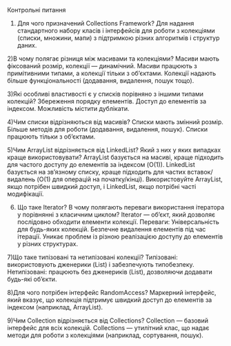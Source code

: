 Контрольні питання
1) Для чого призначений Collections Framework?
Для надання стандартного набору класів і інтерфейсів для роботи з колекціями (списки, множини, мапи) з підтримкою різних алгоритмів і структур даних.

2)В чому полягає різниця між масивами та колекціями?
Масиви мають фіксований розмір, колекції — динамічний.
Масиви працюють з примітивними типами, а колекції тільки з об’єктами.
Колекції надають більше функціональності (додавання, видалення, пошук тощо).

3)Які особливі властивості є у списків порівняно з іншими типами колекцій?
Збереження порядку елементів.
Доступ до елементів за індексом.
Можливість містити дублікати.

4)Чим списки відрізняються від масивів?
Списки мають змінний розмір.
Більше методів для роботи (додавання, видалення, пошук).
Списки працюють тільки з об’єктами.

5)Чим ArrayList відрізняється від LinkedList? Який з них у яких випадках краще використовувати?
ArrayList базується на масиві, краще підходить для частого доступу до елементів за індексом (O(1)).
LinkedList базується на зв’язному списку, краще підходить для частих вставок/видалень (O(1) для операцій на початку/кінці).
Використовуйте ArrayList, якщо потрібен швидкий доступ, і LinkedList, якщо потрібні часті модифікації.

6) Що таке Iterator? В чому полягають переваги використання ітератора у порівнянні з класичним циклом?
Iterator — об’єкт, який дозволяє послідовно обходити елементи колекції.
Переваги:
Універсальність для будь-яких колекцій.
Безпечне видалення елементів під час ітерації.
Уникає проблем із різною реалізацією доступу до елементів у різних структурах.

7)Що таке типізовані та нетипізовані колекції?
Типізовані: використовують дженерики (List<String>) і забезпечують типобезпеку.
Нетипізовані: працюють без дженериків (List), дозволяючи додавати будь-які об’єкти.

8)Для чого потрібен інтерфейс RandomAccess?
Маркерний інтерфейс, який вказує, що колекція підтримує швидкий доступ до елементів за індексом (наприклад, ArrayList).

9)Чим Collection відрізняється від Collections?
Collection — базовий інтерфейс для всіх колекцій.
Collections — утилітний клас, що надає методи для роботи з колекціями (наприклад, сортування, пошук).
